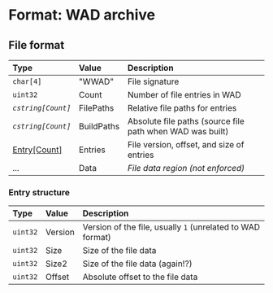 # Format: WAD archive

## File format


|Type|Value|Description|
|:-|:-|:-|
|`char[4]`|"WWAD"|File signature|
|`uint32`|Count|Number of file entries in WAD|
|*`cstring[Count]`*|FilePaths|Relative file paths for entries|
|*`cstring[Count]`*|BuildPaths|Absolute file paths (source file path when WAD was built)|
|[Entry\[Count\]](#entry-structure)|Entries|File version, offset, and size of entries|
|...|Data| *File data region (not enforced)*|


### Entry structure

|Type|Value|Description|
|:-|:-|:-|
|`uint32`|Version|Version of the file, usually `1` (unrelated to WAD format)|
|`uint32`|Size|Size of the file data|
|`uint32`|Size2|Size of the file data (again!?)|
|`uint32`|Offset|Absolute offset to the file data|

